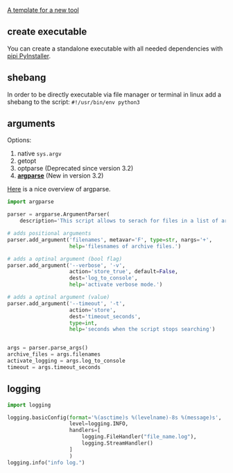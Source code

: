

[A template for a new tool](https://gist.github.com/CrowdSalat/064b62c15315d4f65e9b44bb2ea7d972)

## create executable

You can create a standalone executable with all needed dependencies with [pipi PyInstaller](https://pypi.org/project/PyInstaller/).

## shebang

In order to be directly executable via file manager or terminal in linux add a shebang to the script: `#!/usr/bin/env python3`

## arguments

Options:

1. native `sys.argv`
2. getopt
3. optparse (Deprecated since version 3.2)
4. [**argparse**](https://docs.python.org/3/library/argparse.html) (New in version 3.2)

 [Here](https://pymotw.com/2/argparse/) is a nice overview of argparse.


```python
import argparse

parser = argparse.ArgumentParser(
    description='This script allows to serach for files in a list of archive files.')

# adds positional arguments
parser.add_argument('filenames', metavar='F', type=str, nargs='+',
                    help='filesnames of archive files.')

# adds a optinal argument (bool flag)
parser.add_argument('--verbose', '-v',
                    action='store_true', default=False,
                    dest='log_to_console',
                    help='activate verbose mode.')

# adds a optinal argument (value)
parser.add_argument('--timeout', '-t',
                    action='store',
                    dest='timeout_seconds',
                    type=int,
                    help='seconds when the script stops searching')


args = parser.parse_args()
archive_files = args.filenames
activate_logging = args.log_to_console
timeout = args.timeout_seconds
```

##  logging

```python
import logging

logging.basicConfig(format='%(asctime)s %(levelname)-8s %(message)s',
                    level=logging.INFO,
                    handlers=[
                        logging.FileHandler("file_name.log"),
                        logging.StreamHandler()
                    ]
                    )
logging.info("info log.")
```